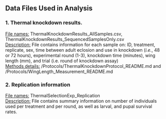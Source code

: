 ## Data Files Used in Analysis 

### 1. Thermal knockdown results. ### 
<ins>File names:</ins> ThermalKnockdownResults_AllSamples.csv,    
ThermalKnockdownResults_SequencedSamplesOnly.csv <br/>
<ins>Description:</ins> File contains information for each sample on: ID, treatment, replicate, sex, time between adult eclosion and use in knockdown (*i.e.*, 48 or 72 hours), experimental round (1-3), knockdown time (minutes), wing length (mm), and trial (i.e. round of knockdown assay) <br/>
<ins>Methods details:</ins> /Protocols/ThermalKnockdownProtocol_README.md and /Protocols/WingLength_Measurement_README.md  <br/> 


### 2. Replication information ### 
<ins>File names:</ins> ThermalSelectionExp_Replication <br/>
<ins>Description:</ins> File contains summary information on number of individuals used per treatment and per round, as well as larval, and pupal survival rates. 
